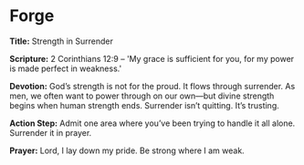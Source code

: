 # Forge

**Title:** Strength in Surrender

**Scripture:** 2 Corinthians 12:9 – 'My grace is sufficient for you, for my power is made perfect in weakness.'

**Devotion:**
God’s strength is not for the proud. It flows through surrender. As men, we often want to power through on our own—but divine strength begins when human strength ends. Surrender isn’t quitting. It’s trusting.

**Action Step:** Admit one area where you’ve been trying to handle it all alone. Surrender it in prayer.

**Prayer:**
Lord, I lay down my pride. Be strong where I am weak.